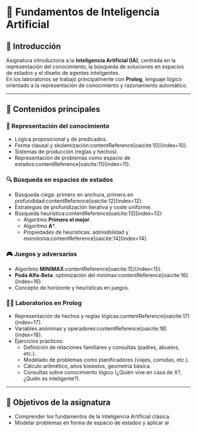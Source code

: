 # 🧠 Fundamentos de Inteligencia Artificial

## 📌 Introducción
Asignatura introductoria a la **Inteligencia Artificial (IA)**, centrada en la representación del conocimiento, la búsqueda de soluciones en espacios de estados y el diseño de agentes inteligentes.  
En los laboratorios se trabajó principalmente con **Prolog**, lenguaje lógico orientado a la representación de conocimiento y razonamiento automático.

---

## 🔹 Contenidos principales

### 📖 Representación del conocimiento
- Lógica proposicional y de predicados.
- Forma clausal y skolemización:contentReference[oaicite:10]{index=10}.
- Sistemas de producción (reglas y hechos).
- Representación de problemas como espacio de estados:contentReference[oaicite:11]{index=11}.

### 🔍 Búsqueda en espacios de estados
- Búsqueda ciega: primero en anchura, primero en profundidad:contentReference[oaicite:12]{index=12}.
- Estrategias de profundización iterativa y coste uniforme.
- Búsqueda heurística:contentReference[oaicite:13]{index=13}:
  - Algoritmo **Primero el mejor**.
  - Algoritmo **A***.
  - Propiedades de heurísticas: admisibilidad y monotonía:contentReference[oaicite:14]{index=14}.

### 🎮 Juegos y adversarios
- Algoritmo **MINIMAX**:contentReference[oaicite:15]{index=15}.
- **Poda Alfa-Beta**: optimización del minimax:contentReference[oaicite:16]{index=16}.
- Concepto de horizonte y heurísticas en juegos.

### 🧑‍💻 Laboratorios en Prolog
- Representación de hechos y reglas lógicas:contentReference[oaicite:17]{index=17}.
- Variables anónimas y operadores:contentReference[oaicite:18]{index=18}.
- Ejercicios prácticos:
  - Definición de relaciones familiares y consultas (padres, abuelos, etc.).
  - Modelado de problemas como planificadores (viajes, comidas, etc.).
  - Cálculo aritmético, años bisiestos, geometría básica.
  - Consultas sobre conocimiento lógico (¿Quién vive en casa de X?, ¿Quién es inteligente?).

---


## 🎯 Objetivos de la asignatura
- Comprender los fundamentos de la Inteligencia Artificial clásica.
- Modelar problemas en forma de espacio de estados y aplicar al
